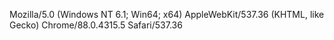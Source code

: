 Mozilla/5.0 (Windows NT 6.1; Win64; x64) AppleWebKit/537.36 (KHTML, like Gecko) Chrome/88.0.4315.5 Safari/537.36
